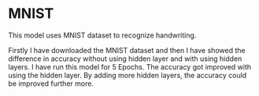 # MNIST
This model uses MNIST dataset to recognize handwriting.

Firstly I have downloaded the MNIST dataset and then I have showed the difference in accuracy without using hidden layer and with using hidden layers. 
I have run this model for 5 Epochs. 
The accuracy got improved with using the hidden layer. By adding more hidden layers, the accuracy could be improved further more.
